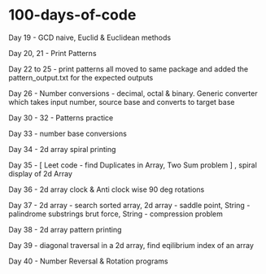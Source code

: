 # 100-days-of-code

Day 19 - GCD naive, Euclid & Euclidean methods
 
Day 20, 21 - Print Patterns 
 
Day 22 to 25 - print patterns all moved to same package and added the pattern_output.txt for the expected outputs
 
Day 26 - Number conversions - decimal, octal & binary. Generic converter which takes input number, source base and converts to target base

Day 30 - 32 - Patterns practice

Day 33 - number base conversions

Day 34 - 2d array spiral printing

Day 35 - [ Leet code - find Duplicates in Array, Two Sum problem ] , spiral display of 2d Array

Day 36 - 2d array clock  & Anti clock wise 90 deg rotations

Day 37 - 2d array - search sorted array, 2d array - saddle point, String - palindrome substrings brut force, String - compression problem

Day 38 - 2d array pattern printing

Day 39 -  diagonal traversal in a 2d array, find eqilibrium index of an array

Day 40 - Number Reversal & Rotation programs
